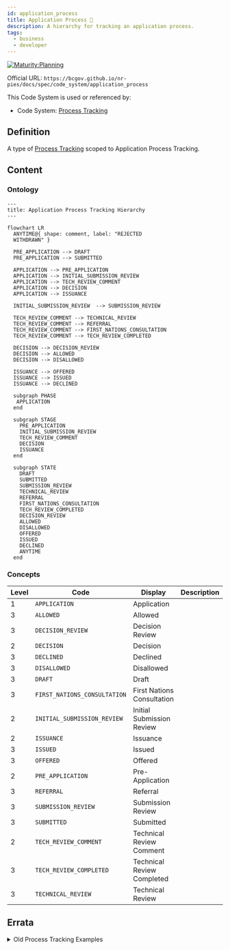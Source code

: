 ```yaml
---
id: application_process
title: Application Process 🚧
description: A hierarchy for tracking an application process.
tags:
  - business
  - developer
---
```


[![Maturity:Planning](https://img.shields.io/badge/Maturity-Planning-orange)](/docs/spec#maturity)

Official URL: `https://bcgov.github.io/nr-pies/docs/spec/code_system/application_process`

This Code System is used or referenced by:

- Code System: [Process Tracking](/docs/spec/code_system/process_tracking)

## Definition

A type of [Process Tracking](/docs/spec/code_system/process_tracking) scoped to Application Process Tracking.

## Content

### Ontology

```mermaid
---
title: Application Process Tracking Hierarchy
---

flowchart LR
  ANYTIME@{ shape: comment, label: "REJECTED
  WITHDRAWN" }

  PRE_APPLICATION --> DRAFT
  PRE_APPLICATION --> SUBMITTED

  APPLICATION --> PRE_APPLICATION
  APPLICATION --> INITIAL_SUBMISSION_REVIEW
  APPLICATION --> TECH_REVIEW_COMMENT
  APPLICATION --> DECISION
  APPLICATION --> ISSUANCE

  INITIAL_SUBMISSION_REVIEW  --> SUBMISSION_REVIEW

  TECH_REVIEW_COMMENT --> TECHNICAL_REVIEW
  TECH_REVIEW_COMMENT --> REFERRAL
  TECH_REVIEW_COMMENT --> FIRST_NATIONS_CONSULTATION
  TECH_REVIEW_COMMENT --> TECH_REVIEW_COMPLETED

  DECISION --> DECISION_REVIEW
  DECISION --> ALLOWED
  DECISION --> DISALLOWED

  ISSUANCE --> OFFERED
  ISSUANCE --> ISSUED
  ISSUANCE --> DECLINED

  subgraph PHASE
   APPLICATION
  end

  subgraph STAGE
    PRE_APPLICATION
    INITIAL_SUBMISSION_REVIEW
    TECH_REVIEW_COMMENT
    DECISION
    ISSUANCE
  end

  subgraph STATE
    DRAFT
    SUBMITTED
    SUBMISSION_REVIEW
    TECHNICAL_REVIEW
    REFERRAL
    FIRST_NATIONS_CONSULTATION
    TECH_REVIEW_COMPLETED
    DECISION_REVIEW
    ALLOWED
    DISALLOWED
    OFFERED
    ISSUED
    DECLINED
    ANYTIME
  end
```

### Concepts

| Level | Code                         | Display                    | Description |
| ----- | ---------------------------- | -------------------------- | ----------- |
| 1     | `APPLICATION`                | Application                |             |
| 3     | `ALLOWED`                    | Allowed                    |             |
| 3     | `DECISION_REVIEW`            | Decision Review            |             |
| 2     | `DECISION`                   | Decision                   |             |
| 3     | `DECLINED`                   | Declined                   |             |
| 3     | `DISALLOWED`                 | Disallowed                 |             |
| 3     | `DRAFT`                      | Draft                      |             |
| 3     | `FIRST_NATIONS_CONSULTATION` | First Nations Consultation |             |
| 2     | `INITIAL_SUBMISSION_REVIEW`  | Initial Submission Review  |             |
| 2     | `ISSUANCE`                   | Issuance                   |             |
| 3     | `ISSUED`                     | Issued                     |             |
| 3     | `OFFERED`                    | Offered                    |             |
| 2     | `PRE_APPLICATION`            | Pre-Application            |             |
| 3     | `REFERRAL`                   | Referral                   |             |
| 3     | `SUBMISSION_REVIEW`          | Submission Review          |             |
| 3     | `SUBMITTED`                  | Submitted                  |             |
| 2     | `TECH_REVIEW_COMMENT`        | Technical Review Comment   |             |
| 3     | `TECH_REVIEW_COMPLETED`      | Technical Review Completed |             |
| 3     | `TECHNICAL_REVIEW`           | Technical Review           |             |

## Errata

<details>
<summary>Old Process Tracking Examples</summary>

These are old Process Tracking hierarchy concepts. While useful as an orientation guide, they no longer reflect the
latest code words that are used in the specification.

```mermaid
---
title: Process Tracking
---
flowchart LR
  app_type@{ shape: comment, label: "new
  amendment
  transfer
  cancel" }

  application --> screening
  application --> submission
  application --> review
  application --> decision
  application --> effect
  application --> app_type

  submission --> draft
  submission --> submitted
  review --> assessment
  review --> on_hold
  decision --> approved
  decision --> declined
  decision --> cancelled
  decision --> abandoned
  effect --> withdrawn
  effect --> expired

  assessment --> under_review
  assessment --> in_referral
  assessment --> with_client
  on_hold --> deferred
  on_hold --> paused
  approved --> conditional
  approved --> offered
  approved --> issued

  state --> status

  subgraph lifecycle
    application
  end

  subgraph type
    app_type
  end

  subgraph phase
    screening
    submission
    review
    decision
    effect
  end

  subgraph stage
    draft
    submitted
    assessment
    on_hold
    approved
    declined
    cancelled
    abandoned
    withdrawn
    expired
  end

  subgraph state
    under_review
    in_referral
    with_client
    deferred
    paused
    conditional
    offered
    issued
  end
```

```mermaid
---
title: Authorization Process Concept Hierarchy
---
flowchart LR
  auth_type@{ shape: comment, label: "permit
  license
  right
  grant"}

  authorization --> active
  authorization --> inactive
  authorization --> requested
  authorization --> suspended
  authorization --> auth_type

  phase --> status

  subgraph lifecycle
    authorization
  end

  subgraph type
    auth_type
  end

  subgraph phase
    active
    inactive
    requested
    suspended
  end
```

</details>
